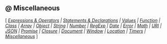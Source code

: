 ## @ Miscellaneous

[ *[Expressions & Operators](Expressions.md) |
[Statements & Declarations](Statements.md) |
[Values](Values.md) |
[Function](Function.md) |
[Class](Class.md) |
[Array](Array.md) |
[Object](Object.md) |
[String](String.md) |
[Number](Number.md) |
[RegExp](RegExp.md) |
[Date](Date.md) |
[Error](Error.md) |
[Math](Math.md) |
[URI](URI.md) |
[JSON](JSON.md) |
[Promise](Promise.md) |
[Closure](Closure.md) |
[Document](Document.md) |
[Window](Window.md) |
[Location](Location.md) |
[Timers](Timers.md) |
[Miscellaneous](Miscellaneous.md)* ]


